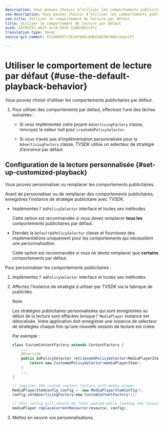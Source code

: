 ```yaml
---
description: Vous pouvez choisir d’utiliser les comportements publicitaires par défaut.
seo-description: Vous pouvez choisir d’utiliser les comportements publicitaires par défaut.
seo-title: Utiliser le comportement de lecture par défaut
title: Utiliser le comportement de lecture par défaut
uuid: 20785251-eb2f-4cc0-b919-1a88c0b1c57c
translation-type: tm+mt
source-git-commit: 812d04037c3b18f8d8cdd0d18430c686c3eee1ff

---
```



# Utiliser le comportement de lecture par défaut  {#use-the-default-playback-behavior}

Vous pouvez choisir d’utiliser les comportements publicitaires par défaut.

1. Pour utiliser des comportements par défaut, effectuez l’une des tâches suivantes :

   * Si vous implémentez votre propre `AdvertisingFactory` classe, renvoyez la valeur null pour `createAdPolicySelector`.

   * Si vous n’avez pas d’implémentation personnalisée pour la `AdvertisingFactory` classe, TVSDK utilise un sélecteur de stratégie d’annonce par défaut.

## Configuration de la lecture personnalisée {#set-up-customized-playback}

Vous pouvez personnaliser ou remplacer les comportements publicitaires.

Avant de personnaliser ou de remplacer des comportements publicitaires, enregistrez l’instance de stratégie publicitaire avec TVSDK.

* Implémentez l’ `AdPolicySelector` interface et toutes ses méthodes.

   Cette option est recommandée si vous devez remplacer **tous les** comportements publicitaires par défaut.

* Étendez la `DefaultAdPolicySelector` classe et fournissez des implémentations uniquement pour les comportements qui nécessitent une personnalisation.

   Cette option est recommandée si vous ne devez remplacer que **certains** comportements par défaut.

Pour personnaliser les comportements publicitaires :

1. Implémentez l’ `AdPolicySelector` interface et toutes ses méthodes.
1. Affectez l’instance de stratégie à utiliser par TVSDK via la fabrique de publicités.

   >[!NOTE]
   >
   >Les stratégies publicitaires personnalisées qui sont enregistrées au début de la lecture sont effacées lorsque l’ `MediaPlayer` instance est délocalisée. Votre application doit enregistrer une instance de sélecteur de stratégies chaque fois qu’une nouvelle session de lecture est créée.

   Par exemple :

   ```java
   class CustomContentFactory extends ContentFactory { 
       ... 
       @Override 
       public AdPolicySelector retrieveAdPolicySelector(MediaPlayerItem mediaPlayerItem) { 
           return new CustomAdPolicySelector(mediaPlayerItem); 
       } 
       ... 
   } 
   
   // register the custom content factory with media player 
   MediaPlayerItemConfig config =  new MediaPlayerItemConfig(); 
   config.setAdvertisingFactory(new CustomContentFactory()); 
   
   // this config will should be later passed while loading the resource 
   mediaPlayer.replaceCurrentResource(resource, config);
   ```

1. Mettez en oeuvre vos personnalisations.